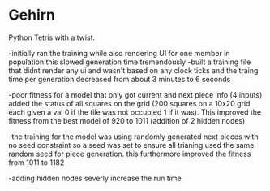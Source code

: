 # Gehirn

Python Tetris with a twist.

-initially ran the training while also rendering UI for one member in population
this slowed generation time tremendously
-built a training file that didnt render any ui and wasn't based on any clock ticks and the traing time per generation decreased from about 3 minutes to 6 seconds

-poor fitness for a model that only got current and next piece info (4 inputs)
added the status of all squares on the grid (200 squares on a 10x20 grid each given a val 0 if the tile was not occupied 1 if it was). This improved the fitness from the best model of 920 to 1011 (addition of 2 hidden nodes)

-the training for the model was using randomly generated next pieces with no seed constraint so a seed was set to ensure all
trianing used the same random seed for piece generation. this furthermore improved the fitness from 1011 to 1182

-adding hidden nodes severly increase the run time


